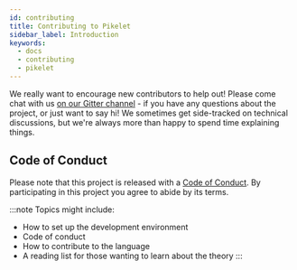 ```yaml
---
id: contributing
title: Contributing to Pikelet
sidebar_label: Introduction
keywords:
  - docs
  - contributing
  - pikelet
---
```


We really want to encourage new contributors to help out! Please come chat with
us [on our Gitter channel][gitter-lobby] - if you have any questions about the
project, or just want to say hi! We sometimes get side-tracked on technical
discussions, but we're always more than happy to spend time explaining things.

[gitter-lobby]: https://gitter.im/pikelet-lang/Lobby


## Code of Conduct

Please note that this project is released with a [Code of Conduct][code-of-conduct].
By participating in this project you agree to abide by its terms.

[code-of-conduct]: https://github.com/pikelet-lang/pikelet/blob/master/CODE_OF_CONDUCT.md

:::note
Topics might include:

- How to set up the development environment
- Code of conduct
- How to contribute to the language
- A reading list for those wanting to learn about the theory
:::
